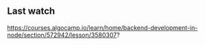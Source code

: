 ## Last watch
https://courses.algocamp.io/learn/home/backend-development-in-node/section/572942/lesson/3580307?